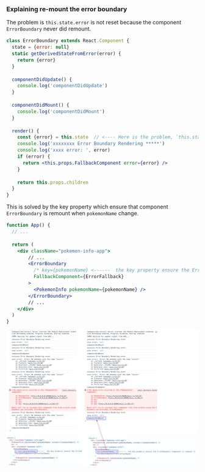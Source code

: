 ### Explaining re-mount the error boundary



The problem is `this.state.error` is not reset because the component `ErrorBoundary` never did remount.

```jsx
class ErrorBoundary extends React.Component {
  state = {error: null}
  static getDerivedStateFromError(error) {
    return {error}
  }

  componentDidUpdate() {
    console.log('componentDidUpdate')
  }

  componentDidMount() {
    console.log('componentDidMount')
  }

  render() {
    const {error} = this.state  // <---- Here is the problem, `this.state.error` is never reset
    console.log('xxxxxxxx Error Boundary Rendering *****')
    console.log('xxxx error: ', error)
    if (error) {
      return <this.props.FallbackComponent error={error} />
    }

    return this.props.children
  }
}

```
This is solved by the key property which ensure that component `ErrorBoundary` is remount when `pokemonName` change.

```jsx
function App() {
  // ...

  return (
    <div className="pokemon-info-app">
        // ...
        <ErrorBoundary
          /* key={pokemonName} <------  the key property ensure the ErrorBoundary Component is remount */
          FallbackComponent={ErrorFallback}
        >
          <PokemonInfo pokemonName={pokemonName} />
        </ErrorBoundary>
        // ...
    </div>
  )
}
```


![](./doc/rerender-errorboundary.jpg)
